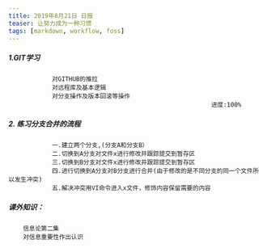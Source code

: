 ```yaml
---
title: 2019年8月21日 日报 
teaser: 让努力成为一种习惯
tags: [markdown, workflow, foss]
---
```




##### 1.GIT学习
				对GITHUB的推拉
				对远程库及基本逻辑
				对分支操作及版本回滚等操作
															进度:100%
				
##### 2. 练习分支合并的流程
				一.建立两个分支,(分支A和分支B）
				二.切换到A分支对文件x进行修改并跟踪提交到暂存区
				三.切换到B分支对文件x进行修改并跟踪提交到暂存区
				四.进行切换到A分支对B分支进行合并(由于修改的是不同分支的同一个文件所以发生冲突)
				五.解决冲突用VI命令进入x文件，修饰内容保留需要的内容

##### 课外知识：
		信息论第二集
		对信息重要性作出认识
										